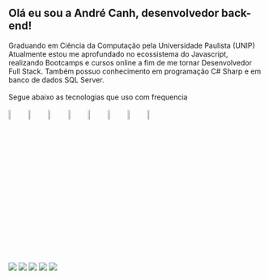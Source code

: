 ## Olá eu sou a André Canh, desenvolvedor back-end!

Graduando em Ciência da Computação pela Universidade Paulista (UNIP)
Atualmente estou me aprofundado no ecossistema do Javascript, realizando Bootcamps e cursos online a fim de me tornar Desenvolvedor Full Stack. Também possuo conhecimento em programação C# Sharp e em banco de dados SQL Server.
<br><br>Segue abaixo as tecnologias que uso com frequencia</br>
<br>
<code><img width="7%" src="https://www.vectorlogo.zone/logos/javascript/javascript-ar21.svg"></code>
<code><img width="7%" src="https://www.vectorlogo.zone/logos/nodejs/nodejs-horizontal.svg"></code>
<code><img width="7%" src="https://www.vectorlogo.zone/logos/reactjs/reactjs-ar21.svg"></code>
<code><img width="7%" src="https://www.vectorlogo.zone/logos/w3_html5/w3_html5-ar21.svg"></code>
<code><img width="7%" src="https://www.vectorlogo.zone/logos/w3_css/w3_css-ar21.svg"></code>
<code><img width="7%" src="https://www.vectorlogo.zone/logos/python/python-ar21.svg"></code>
<code><img width="7%" src="https://www.vectorlogo.zone/logos/git-scm/git-scm-ar21.svg"></code>
<code><img width="7%" src="https://www.vectorlogo.zone/logos/github/github-ar21.svg"></code>
<br> 
##
 
<div>
  <a href="https://www.linkedin.com/in/andre-canh/" target="_blank"><img src="https://img.shields.io/badge/LinkedIn-0077B5?style=for-the-badge&logo=linkedin&logoColor=white" target="_blank"></a>
  <a href="https://www.instagram.com/andrecanh/" target="_blank"><img src="https://img.shields.io/badge/Instagram-E4405F?style=for-the-badge&logo=instagram&logoColor=white" target="_blank"></a>
 <a href="https://www.facebook.com/andrecanh97/" target="_blank"><img src="https://img.shields.io/badge/Facebook-1877F2?style=for-the-badge&logo=facebook&logoColor=white" target="_blank"></a>
 <a href="https://www.youtube.com/c/backendbr" target="_blank"><img src="https://img.shields.io/badge/YouTube-FF0000?style=for-the-badge&logo=youtube&logoColor=white" target="_blank"></a>
  <a href = "mailto:luis.andre341@outlook.com"><img src="https://img.shields.io/badge/Microsoft_Outlook-0078D4?style=for-the-badge&logo=microsoft-outlook&logoColor=white"></a>
</div>
